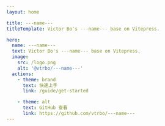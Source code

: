 ```yaml
---
layout: home

title: ---name---
titleTemplate: Victor Bo's ---name--- base on Vitepress.

hero:
  name: ---name---
  text: Victor Bo's ---name--- base on Vitepress.
  image:
    src: /logo.png
    alt: '@vtrbo/---name---'
  actions:
    - theme: brand
      text: 快速上手
      link: /guide/get-started

    - theme: alt
      text: GitHub 查看
      link: https://github.com/vtrbo/---name--- 
---
```

